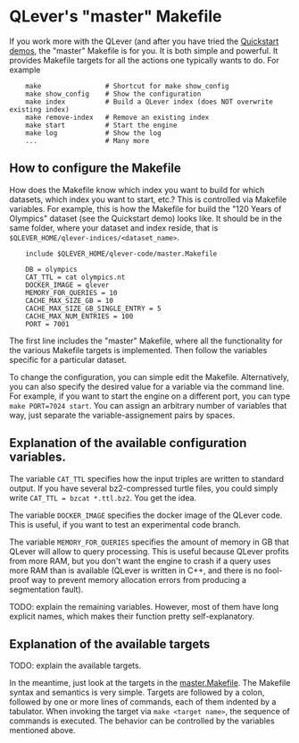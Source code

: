 # QLever's "master" Makefile

If you work more with the QLever (and after you have tried the [Quickstart
demos](/docs/quickstart,md), the "master" Makefile is for you. It is both simple
and powerful. It provides Makefile targets for all the actions one typically
wants to do. For example

        make                # Shortcut for make show_config
        make show_config    # Show the configuration
        make index          # Build a QLever index (does NOT overwrite existing index)
        make remove-index   # Remove an existing index
        make start          # Start the engine
        make log            # Show the log
        ...                 # Many more

## How to configure the Makefile

How does the Makefile know which index you want to build for which datasets,
which index you want to start, etc.? This is controlled via Makefile variables.
For example, this is how the Makefile for build the "120 Years of Olympics"
dataset (see the Quickstart demo) looks like. It should be in the same folder,
where your dataset and index reside, that is
`$QLEVER_HOME/qlever-indices/<dataset_name>`.

        include $QLEVER_HOME/qlever-code/master.Makefile

        DB = olympics
        CAT_TTL = cat olympics.nt
        DOCKER_IMAGE = qlever
        MEMORY_FOR_QUERIES = 10
        CACHE_MAX_SIZE_GB = 10
        CACHE_MAX_SIZE_GB_SINGLE_ENTRY = 5
        CACHE_MAX_NUM_ENTRIES = 100
        PORT = 7001

The first line includes the "master" Makefile, where all the functionality for
the various Makefile targets is implemented. Then follow the variables specific
for a particular dataset.

To change the configuration, you can simple edit the Makefile. Alternatively,
you can also specify the desired value for a variable via the command line. For
example, if you want to start the engine on a different port, you can type `make
PORT=7024 start`. You can assign an arbitrary number of variables that way, just
separate the variable-assignement pairs by spaces.

## Explanation of the available configuration variables.

The variable `CAT_TTL` specifies how the input triples are written
to standard output. If you have several bz2-compressed turtle files, you could
simply write `CAT_TTL = bzcat *.ttl.bz2`. You get the idea.

The variable `DOCKER_IMAGE` specifies the docker image of the QLever code. This
is useful, if you want to test an experimental code branch.

The variable `MEMORY_FOR_QUERIES` specifies the amount of memory in GB that
QLever will allow to query processing. This is useful because QLever profits
from more RAM, but you don't want the engine to crash if a query uses more RAM
than is available (QLever is written in C++, and there is no fool-proof way to
prevent memory allocation errors from producing a segmentation fault).

TODO: explain the remaining variables. However, most of them have long explicit
names, which makes their function pretty self-explanatory.

##  Explanation of the available targets

TODO: explain the available targets.

In the meantime, just look at the targets in the
[master.Makefile](/master.Makefile). The Makefile syntax and semantics is very
simple. Targets are followed by a colon, followed by one or more lines of
commands, each of them indented by a tabulator. When invoking the target via
`make <target name>`, the sequence of commands is executed. The behavior can be
controlled by the variables mentioned above.
